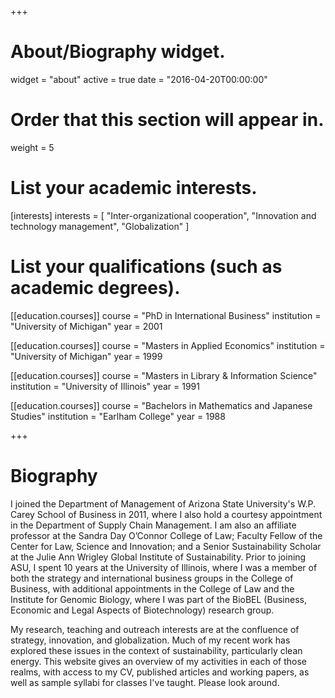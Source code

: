 +++
# About/Biography widget.
widget = "about"
active = true
date = "2016-04-20T00:00:00"

# Order that this section will appear in.
weight = 5

# List your academic interests.
[interests]
  interests = [
    "Inter-organizational cooperation",
    "Innovation and technology management",
    "Globalization"
  ]

# List your qualifications (such as academic degrees).
[[education.courses]]
  course = "PhD in International Business"
  institution = "University of Michigan"
  year = 2001

[[education.courses]]
  course = "Masters in Applied Economics"
  institution = "University of Michigan"
  year = 1999

[[education.courses]]
  course = "Masters in Library & Information Science"
  institution = "University of Illinois"
  year = 1991

[[education.courses]]
  course = "Bachelors in Mathematics and Japanese Studies"
  institution = "Earlham College"
  year = 1988


+++

# Biography

I joined the Department of Management of Arizona State University's W.P. Carey School of Business in 2011, where I also hold a courtesy appointment in the Department of Supply Chain Management. I am also an affiliate professor at the Sandra Day O’Connor College of Law; Faculty Fellow of the Center for Law, Science and Innovation; and a Senior Sustainability Scholar at the Julie Ann Wrigley Global Institute of Sustainability. Prior to joining ASU, I spent 10 years at the University of Illinois, where I was a member of both the strategy and international business groups in the College of Business, with additional appointments in the College of Law and the Institute for Genomic Biology, where I was part of the BioBEL (Business, Economic and Legal Aspects of Biotechnology) research group.

My research, teaching and outreach interests are at the confluence of strategy, innovation, and globalization. Much of my recent work has explored these issues in the context of sustainability, particularly clean energy. This website gives an overview of my activities in each of those realms, with access to my CV, published articles and working papers, as well as sample syllabi for classes I've taught. Please look around.
